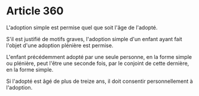 # Article 360

<p>L'adoption simple est permise quel que soit l'âge de l'adopté.</p><p>S'il est justifié de motifs graves, l'adoption simple d'un enfant ayant fait l'objet d'une adoption plénière est permise.</p><p>L'enfant précédemment adopté par une seule personne, en la forme simple ou plénière, peut l'être une seconde fois, par le conjoint de cette dernière, en la forme simple. </p><p>Si l'adopté est âgé de plus de treize ans, il doit consentir personnellement à l'adoption.</p>